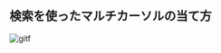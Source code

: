 ## 検索を使ったマルチカーソルの当て方
![gitf](https://media.giphy.com/media/v1.Y2lkPTc5MGI3NjExMzkwNDBmZTYzNDlkOGZjOTU4NTFjYmMxOGM4ZDU2ZTdhZTg2NzI4NSZjdD1n/dk2b6FXG4ClminWhyx/giphy.gif)

